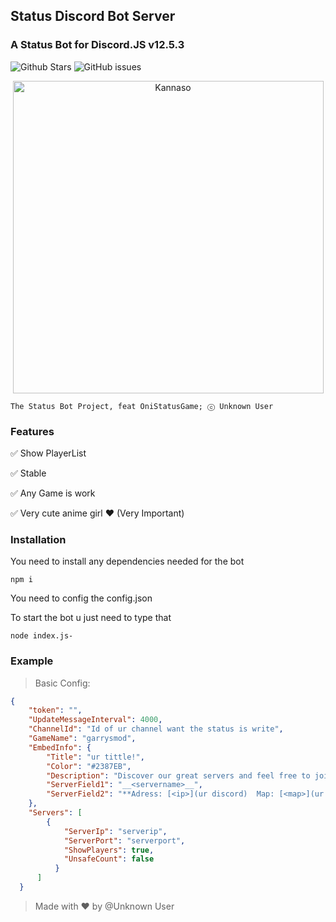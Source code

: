 ## Status Discord Bot Server
### A Status Bot for Discord.JS v12.5.3
![Github Stars](https://img.shields.io/github/stars/Unknown-user-dev/Status-Discord-Bot-For-Server?style=flat-square)
![GitHub issues](https://img.shields.io/github/issues-raw/Unknown-user-dev/Status-Discord-Bot-For-Server?style=flat-square)


<p align="center">
  <img width="497" height="500" alt="Kannaso" src="https://i.imgur.com/azkZ9Ga.jpg"></img>
</p>

```
The Status Bot Project, feat OniStatusGame; ⓒ Unknown User
```

### Features

✅ Show PlayerList

✅ Stable

✅ Any Game is work

✅ Very cute anime girl ❤ (Very Important)

### Installation

You need to install any dependencies needed for the bot
```
npm i 
```
You need to config the config.json

To start the bot u just need to type that
```
node index.js-
```

### Example

> Basic Config:

```json
{
    "token": "",
    "UpdateMessageInterval": 4000,
    "ChannelId": "Id of ur channel want the status is write",
    "GameName": "garrysmod",
    "EmbedInfo": {
        "Title": "ur tittle!",
        "Color": "#2387EB",
        "Description": "Discover our great servers and feel free to join us. !\n\n**Total players:** <players>/<maxplayers>",
        "ServerField1": "__<servername>__",
        "ServerField2": "**Adress: [<ip>](ur discord)  Map: [<map>](ur discord)  Player: [<players>/<maxplayers>](ur discord)**"
    },
    "Servers": [
        {
            "ServerIp": "serverip",
            "ServerPort": "serverport",
            "ShowPlayers": true,
            "UnsafeCount": false
          }
      ]
  }

```

> Made with ❤ by @Unknown User
